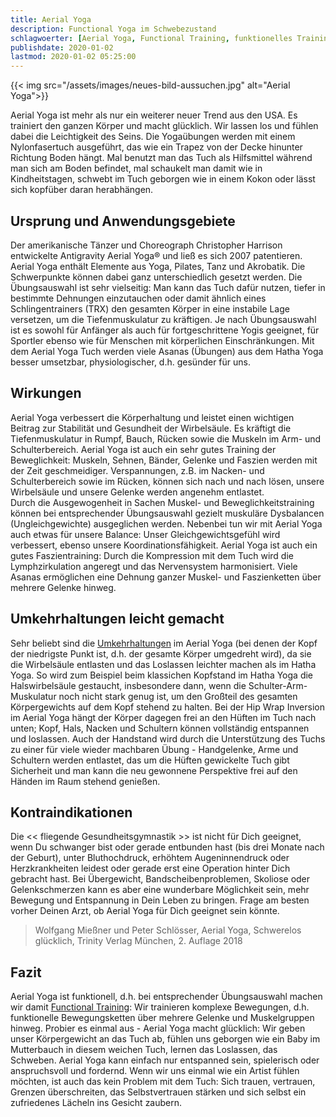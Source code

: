```yaml
---
title: Aerial Yoga
description: Functional Yoga im Schwebezustand
schlagwoerter: [Aerial Yoga, Functional Training, funktionelles Training]
publishdate: 2020-01-02
lastmod: 2020-01-02 05:25:00
---
```


{{< img src="/assets/images/neues-bild-aussuchen.jpg" alt="Aerial Yoga">}}

Aerial Yoga ist mehr als nur ein weiterer neuer Trend aus den USA. Es trainiert den ganzen Körper und macht glücklich. Wir lassen los und fühlen dabei die Leichtigkeit des Seins. Die Yogaübungen werden mit einem Nylonfasertuch ausgeführt, das wie ein Trapez von der Decke hinunter Richtung Boden hängt. Mal benutzt man das Tuch als Hilfsmittel während man sich am Boden befindet, mal schaukelt man damit wie in Kindheitstagen, schwebt im Tuch geborgen wie in einem Kokon oder lässt sich kopfüber daran herabhängen.

## Ursprung und Anwendungsgebiete

Der amerikanische Tänzer und Choreograph Christopher Harrison entwickelte Antigravity Aerial Yoga® und ließ es sich 2007 patentieren. Aerial Yoga enthält Elemente aus Yoga, Pilates, Tanz und Akrobatik. Die Schwerpunkte können dabei ganz unterschiedlich gesetzt werden. Die Übungsauswahl ist sehr vielseitig: Man kann das Tuch dafür nutzen, tiefer in bestimmte Dehnungen einzutauchen oder damit ähnlich eines Schlingentrainers (TRX) den gesamten Körper in eine instabile Lage versetzen, um die Tiefenmuskulatur zu kräftigen. Je nach Übungsauswahl ist es sowohl für Anfänger als auch für fortgeschrittene Yogis geeignet, für Sportler ebenso wie für Menschen mit körperlichen Einschränkungen. Mit dem Aerial Yoga Tuch werden viele Asanas (Übungen) aus dem Hatha Yoga besser umsetzbar, physiologischer, d.h. gesünder für uns. 

## Wirkungen

Aerial Yoga verbessert die Körperhaltung und leistet einen wichtigen Beitrag zur Stabilität und Gesundheit der Wirbelsäule. Es kräftigt die Tiefenmuskulatur in Rumpf, Bauch, Rücken sowie die Muskeln im Arm- und Schulterbereich. Aerial Yoga ist auch ein sehr gutes Training der Beweglichkeit: Muskeln, Sehnen, Bänder, Gelenke und Faszien werden mit der Zeit geschmeidiger. Verspannungen, z.B. im Nacken- und Schulterbereich sowie im Rücken, können sich nach und nach lösen, unsere Wirbelsäule und unsere Gelenke werden angenehm entlastet.       
Durch die Ausgewogenheit in Sachen Muskel- und Beweglichkeitstraining können bei entsprechender Übungsauswahl gezielt muskuläre Dysbalancen (Ungleichgewichte) ausgeglichen werden. Nebenbei tun wir mit Aerial Yoga auch etwas für unsere Balance: Unser Gleichgewichtsgefühl wird verbessert, ebenso unsere Koordinationsfähigkeit. Aerial Yoga ist auch ein gutes Faszientraining: Durch die Kompression mit dem Tuch wird die Lymphzirkulation angeregt und das Nervensystem harmonisiert. Viele Asanas ermöglichen eine Dehnung ganzer Muskel- und Faszienketten über mehrere Gelenke hinweg. 


## Umkehrhaltungen leicht gemacht

Sehr beliebt sind die [Umkehrhaltungen][1] im Aerial Yoga (bei denen der Kopf der niedrigste Punkt ist, d.h. der gesamte Körper umgedreht wird), da sie die Wirbelsäule entlasten und das Loslassen leichter machen als im Hatha Yoga. So wird zum Beispiel beim klassichen Kopfstand im Hatha Yoga die Halswirbelsäule gestaucht, insbesondere dann, wenn die Schulter-Arm-Muskulatur noch nicht stark genug ist, um den Großteil des gesamten Körpergewichts auf dem Kopf stehend zu halten. Bei der Hip Wrap Inversion im Aerial Yoga hängt der Körper dagegen frei an den Hüften im Tuch nach unten; Kopf, Hals, Nacken und Schultern können vollständig entspannen und loslassen. Auch der Handstand wird durch die Unterstützung des Tuchs zu einer für viele wieder machbaren Übung - Handgelenke, Arme und Schultern werden entlastet, das um die Hüften gewickelte Tuch gibt Sicherheit und man kann die neu gewonnene Perspektive frei auf den Händen im Raum stehend genießen.


## Kontraindikationen

Die << fliegende Gesundheitsgymnastik >> ist nicht für Dich geeignet, wenn Du schwanger bist oder gerade entbunden hast (bis drei Monate nach der Geburt), unter Bluthochdruck, erhöhtem Augeninnendruck oder Herzkrankheiten leidest oder gerade erst eine Operation hinter Dich gebracht hast. Bei Übergewicht, Bandscheibenproblemen, Skoliose oder Gelenkschmerzen kann es aber eine wunderbare Möglichkeit sein, mehr Bewegung und Entspannung in Dein Leben zu bringen. Frage am besten vorher Deinen Arzt, ob Aerial Yoga für Dich geeignet sein könnte.

> Wolfgang Mießner und Peter Schlösser, Aerial Yoga, Schwerelos glücklich, Trinity Verlag München, 2. Auflage 2018


## Fazit

 Aerial Yoga ist funktionell, d.h. bei entsprechender Übungsauswahl machen wir damit [Functional Training][2]: Wir trainieren komplexe Bewegungen, d.h. funktionelle Bewegungsketten über mehrere Gelenke und Muskelgruppen hinweg. Probier es einmal aus - Aerial Yoga macht glücklich: Wir geben unser Körpergewicht an das Tuch ab, fühlen uns geborgen wie ein Baby im Mutterbauch in diesem weichen Tuch, lernen das Loslassen, das Schweben. Aerial Yoga kann einfach nur entspanned sein, spielerisch oder anspruchsvoll und fordernd. Wenn wir uns einmal wie ein Artist fühlen möchten, ist auch das kein Problem mit dem Tuch: Sich trauen, vertrauen, Grenzen überschreiten, das Selbstvertrauen stärken und sich selbst ein zufriedenes Lächeln ins Gesicht zaubern.


[1]: /artikel/2019/umkehrhaltungen
[2]: /artikel/2019/functional-training

